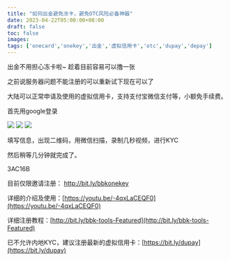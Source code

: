 ```yaml
---
title: "如何出金避免冻卡，避免OTC风险必备神器"
date: 2023-04-22T05:00:00+08:00
draft: false
toc: false
images:
tags: ['onecard','onekey','出金','虚拟信用卡','otc','dupay','depay']
---
```


出金不用担心冻卡啦~ 趁着目前容易可以撸一张

之前说服务器问题不能注册的可以重新试下现在可以了

大陆可以正常申请及使用的虚拟信用卡，支持支付宝微信支付等，小额免手续费。

首先用google登录

![](https://mirror.xyz/_next/image?url=https%3A%2F%2Fimages.mirror-media.xyz%2Fpublication-images%2FSebOnLqL_vKLfBKG_0s-o.png&w=3840&q=75)
![](https://mirror.xyz/_next/image?url=https%3A%2F%2Fimages.mirror-media.xyz%2Fpublication-images%2Ft9EPmkGSEXZLmapf6haSA.png&w=3840&q=75)
![](https://mirror.xyz/_next/image?url=https%3A%2F%2Fimages.mirror-media.xyz%2Fpublication-images%2FpfHY_1s5IXaGUy_dy8EAl.png&w=3840&q=75)


填写信息，出现二维码，用微信扫描，录制几秒视频，进行KYC

然后稍等几分钟就完成了。

3AC16B

目前仅限邀请注册： http://bit.ly/bbkonekey

详细的介绍及使用：[https://youtu.be/-4qxLaCEQF0](https://youtu.be/-4qxLaCEQF0)

详细注册教程：[http://bit.ly/bbk-tools-Featured](http://bit.ly/bbk-tools-Featured)

已不允许内地KYC，建议注册最新的虚拟信用卡：[https://bit.ly/dupay](https://bit.ly/dupay)